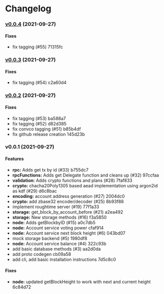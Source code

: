 # Changelog

### [v0.0.4](https://github.com/pognetwork/champ/compare/v0.0.3...v0.0.4) (2021-09-27)

#### Fixes

* fix tagging (#55) 71315fc


### [v0.0.3](https://github.com/pognetwork/champ/compare/v0.0.2...v0.0.3) (2021-09-27)

#### Fixes

* fix tagging (#54) c2a60d4


### [v0.0.2](https://github.com/pognetwork/champ/compare/v0.0.1...v0.0.2) (2021-09-27)

#### Fixes

* fix tagging (#53) ba588a7
* fix tagging (#52) d82d385
* fix convco tagging (#51) b85b4df
* fix github release creation 145d23b


### v0.0.1 (2021-09-27)

#### Features

* **rpc:** Adds get tx by id (#33) b755dc7
* **rpcFunctions:** Adds get Delegate function and cleans up (#32) 97ccfaa
* **validation:** Adds crypto functions and plans (#28) 7faf833
* **crypto:** chacha20Poly1305 based aead implementation using argon2id as kdf (#29) d6c8bac
* **encoding:** account address generation (#27) 2004dc0
* **crypto:** add zbase32 encoder/decoder (#25) 8b93f88
* implement roughtime server (#19) 77f1a33
* **storage:** get_block_by_account_before (#21) a2ea492
* **storage:** New storage methods (#16) f3a5850
* **node:** Adds getBlockbyID (#15) a0c7db5
* **node:** Account service voting power cfaf914
* **node:** Account service next block height (#6) 043bd07
* mock storage backend (#5) 1980df8
* **node:** Account service balance (#4) 322c93b
* add basic database methods (#3) aa2d0da
* add proto codegen cb09a58
* add cli, add basic installation instructions 7d5c8c0

#### Fixes

* **node:** updated getBlockHeight to work with next and current height 6c84d72


